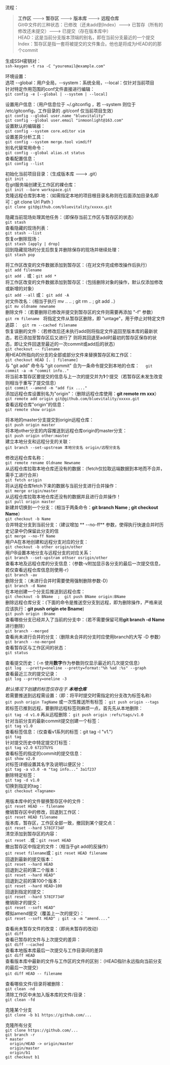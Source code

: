 ﻿流程：
> **工作区** ---> **暂存区** ---> **版本库** ---> **远程仓库**  
> Git中文件的三种状态：已修改（还未add到Index）---> 已暂存（所有的修改还未提交）---> 已提交（存在版本库中）  
> HEAD：这是当前分支版本顶端的别名，即在当前分支最近的一个提交  
> Index：暂存区是指一套将被提交的文件集合。他也是将成为HEAD的的那个commit  

   
生成SSH密钥对：   
`ssh-keygen -t rsa -C "youremail@example.com"`   
   
环境设置：    
选项 --global：用户全局，--system：系统全局，--local：仅针对当前项目   
针对特定作用范围的conf文件直接进行编辑：   
`git config -e [--global | --system | --local]`   
   
设置用户信息：（用户信息位于 ~/.gitconfig ，若 --system 则位于 /etc/gitconfig，工作目录的 .git/conf 仅当前项目生效）  
`git config --global user.name "bluevitality"`  
`git config --global user.email "inmoonlight@163.com"`  
设置默认的编辑器：  
`git config --system core.editor vim`  
设置差异分析工具：  
`git config --system merge.tool vimdiff`  
别名代替常用命令：  
`git config --global alias.st status`  
查看配置信息：  
`git config --list`  
  
初始化当前项目目录：（生成版本库 ---> .git）  
`git init .`  
在git服务端创建无工作区的裸仓库：  
`git init --bare workspace.git`  
克隆远程仓库到本地：（如需指定本地的项目根目录名称则在后面添加目录名即可：git clone Url Path ）  
`git clone git@github.com/bluevitality/xxxxx.git`  

隐藏当前现场处理其他任务：（即保存当前工作区与暂存区的状态）  
`git stash`  
查看隐藏的现场列表：  
`git stash --list`  
恢复or删除现场：  
`git stash [apply | drop]`  
回到隐藏现场的分支后恢复并删除保存的现场并继续处理：  
`git stash pop`  
  
将工作区改变的文件数据添加到暂存区：（在对文件完成修改操作后执行）  
`git add filename`  
`git add .` 或：`git add *`   
将工作区改变的文件数据添加到暂存区：（包括删除对象的操作，默认仅添加修改或新增的对象）  
`git add --all` 或： `git add -A`   
对文件改名：（相当于执行 mv .. .. ; git rm .. ; git add ..）  
`git mv oldname newname`  
删除文件：（若要删除已修改并提交到暂存区的文件则需要再添加 "-f" 参数）  
`git rm filename`  
将指定文件从暂存区删除，即 "untage"，用于停止对特定文件追踪：  
`git rm --cached filename`  
恢复误删的文件：（若修改后还未执行add则将指定文件返回至版本库的最新状态，若已添加至暂存区后又进行了   则将其回退至add时最初的暂存区保存的状态，即让文件回退至最近的一次commit或add后的状态）  
`git checkout -- filename`  
用HEAD所指向的分支的全部或部分文件来替换暂存区和工作区：  
`git checkout HEAD [. | filename]`  
与 "git add" 命令与 "git commit" 合为一条命令提交到本地的仓库：    
`git commit -a -m "commit info.."`    
将当前本暂存区要提交的信息与上一次的提交并为**1**个提交（若暂存区未发生改变则相当于重写了提交信息）     
`git commit --amend -m "add fix ...."`    
添加远程仓库设置别名为"origin"：（删除远程仓库使用：**git remote rm xxx**）    
`git remote add origin git@github.com/bluevitality/xxxxx.git`  
查看远程仓库"origin"的信息：    
`git remote show origin`  

将本地的master分支提交到origin远程仓库：  
`git push origin master`  
将本地other分支的内容推送到远程仓库origin的master分支：  
`git push origin other:master`  
建立本地分支和远程分支的关联：  
`git branch --set-upstream 本地分支名 origin/远程分支名`  

修改远程仓库名称：  
`git remote rename Oldname Newname`  
从远程仓库拉取本地仓库还没有的数据：（fetch仅拉取远端数据到本地而不合并，需手工进行合并）  
`git fetch origin`  
将从远程仓库fetch下来的数据与当前分支进行合并操作：  
`git merge origin/master`  
从远程仓库拉取本地仓库还没有的数据并且进行合并操作！  
`git pull origin master`  
新建并切换到一个分支：（相当于两条命令：**git branch Name ; git checkout Name**）  
`git checkout -b Name`   
合并特定分支到当前分支：（建议增加 ** --no-ff** 参数，使得执行快速合并时历史记录中仍保留此分支的信   
`git merge --no-ff Name`  
用户A在本地创建和远程分支对应的分支：  
`git checkout -b other origin/other`  
用户B设置本地分支与远程分支的对应关系：  
`git branch --set-upstram othser osrigin/other`  
查看本地及远程仓库的分支信息：（参数-v附加显示各分支的最后一次提交信息，若仅查看远程仓库信息则使用-r）  
`git branch -av`      
删除分支：（未进行合并时需要使用强制删除参数-D）  
`git branch -d Name`  
在本地创建一个分支后推送到远程仓库：  
`git checkout -b BName  ;  git push BName origin:BName`  
删除远程仓库分支：(下面的命令是推送空分支到远程，即为删除操作，严格来说应该执行：**git push origin    ete   Bname**)     
`git push origin :Bname`     
查看哪些分支已经并入了当前的分支中：（若不需要保留可用**git branch -d Name**进行删除）     
`git branch --merged`     
查看尚未进行合并的分支：（删除未合并的分支时应使用branch的大写 -D 参数）     
`git branch --no-merged`     
查看暂存区与工作区间的状态：     
`git status`     
   
查看提交历史：（-n 使用**数字**作为参数则仅显示最近的几次提交信息）     
`git log  --pretty=oneline --pretty=format:"%h %ad :%s" --graph`     
查看最近三次的提交记录：   
`git log --prrety=oneline -3`   
   
*默认情况下创建的标签仅存在于 **本地仓库***     
若需要推送到远程需设置：（即：将平时提交时需指定的分支改为标签名称）     
`git push origin TagName` 或一次性推送所有标签： `git push origin --tags`     
若标签已推到远程，要删除远程标签则麻烦一点，首先先从本地删除：     
`git tag -d v1.0` 再从远程删除： `git push origin :refs/tags/v1.0`     
针对当前分支的最新commit提交创建一个标签：     
`git tag v1.0`     
查看标签信息：（仅查看v1系列的标签：git tag -l "v1."）     
`git tag`     
针对提交历史中特定提交打标签：     
`git tag v2.0 6723TUYG`     
查看标签的指定的commit的提交信息：     
`git show v2.0`     
对标签详细设置其名字及说明以便区分：     
`git tag -a v3.0 -m "tag info..." 3a1f237`     
删除特定标签：     
`git tag -d v1.0`  
切换到指定的tag：  
`git checkout <Tagname>`

用版本库中的文件替换暂存区中的文件：   
`git reset HEAD -- filename`   
撤销暂存区中的修改，回退到工作区：     
`git reset HEAD filename`   
版本库，暂存区，工作区全部一致，撤回到某个提交点：   
`git reset --hard 578IF734F`   
清空添加到暂存区的内容：   
`git reset .`或：`git reset HEAD`   
撤出暂存区中指定的文件：（相当于git add的反操作）   
`git reset filename`或：`git reset HEAD filename`   
回退到最新的提交版本：   
`git reset --hard HEAD`   
回退到之前的第二个版本：     
`git reset --hard HEAD^`   
回退到之前的第100个版本：   
`git reset --hard HEAD~100`   
回退到指定的提交：   
`git reset --hard 578IF734F`     
撤销刚才的提交：   
`git reset --soft HEAD^`   
模拟amend提交（覆盖上一次的提交）：   
`git reset --soft HEAD^ ; git -a -m "amend...."`   
      
查看尚未暂存文件的改变：（即尚未暂存的改动）     
`git diff`     
查看已暂存的文件与上次提交的差异：     
`git diff --cached`   
查看本地版本库最后一次提交与工作目录间的差异   
`git diff HEAD`  
查看版本库中最新的文件与工作区的文件的区别：（HEAD指针永远指向当前分支的最后一次提交）     
`git diff HEAD -- filename`  


查看哪些文件/目录将被删除：   
`git clean -nd`   
清除工作区中未加入版本库的文件/目录：   
`git clean -fd`   

克隆某个分支  
`git clone -b b1 https://github.com/...`  

克隆所有分支  
`git clone https://github.com/...`  
`git branch -r`  
`* master`  
`  origin/HEAD -> origin/master`  
`  origin/master`  
`  origin/b1`  
`git checkout b1`  
   
